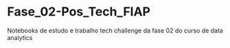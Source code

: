 # Fase_02-Pos_Tech_FIAP
Notebooks de estudo e trabalho tech challenge da fase 02 do curso de data analytics
